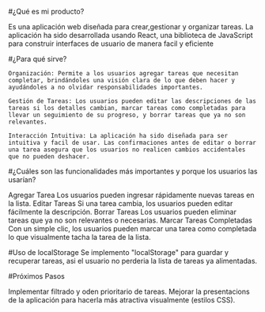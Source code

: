 #¿Qué es mi producto?
  
  Es una aplicación web diseñada para crear,gestionar y organizar  tareas.
  La aplicación ha sido desarrollada usando React, una biblioteca de JavaScript para construir interfaces de usuario de manera facil y eficiente 

 #¿Para qué sirve?

    Organización: Permite a los usuarios agregar tareas que necesitan completar, brindándoles una visión clara de lo que deben hacer y ayudándoles a no olvidar responsabilidades importantes.

    Gestión de Tareas: Los usuarios pueden editar las descripciones de las tareas si los detalles cambian, marcar tareas como completadas para llevar un seguimiento de su progreso, y borrar tareas que ya no son relevantes.

    Interacción Intuitiva: La aplicación ha sido diseñada para ser intuitiva y facil de usar. Las confirmaciones antes de editar o borrar una tarea asegura que los usuarios no realicen cambios accidentales que no pueden deshacer.


  #¿Cuáles son las funcionalidades más importantes y porque los usuarios las usarían?

   Agregar Tarea                          	Los usuarios pueden ingresar rápidamente nuevas tareas en la lista.
   Editar Tareas                          	Si una tarea cambia, los usuarios pueden editar fácilmente la descripción.
   Borrar Tareas	                        Los usuarios pueden eliminar tareas que ya no son relevantes o necesarias.
   Marcar Tareas  Completadas           	Con un simple clic, los usuarios pueden marcar una tarea como completada lo que visualmente 
                                            tacha la tarea de la lista.


  
#Uso de localStorage
Se implemento "localStorage" para guardar y recuperar tareas, asi el usuario no perderia la lista de tareas ya alimentadas.


#Próximos Pasos

Implementar filtrado y oden prioritario de tareas.
Mejorar la presentacions de la aplicación para hacerla más atractiva visualmente (estilos CSS).





